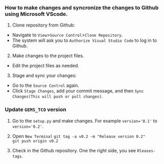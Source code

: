 ### How to make changes and syncronize the changes to Github using Microsoft VScode.

1. Clone repository from Github:                
  - Navigate to ```View```>```Source Control```>```Clone Repository```.                   
  - The system will ask you to ```Authorize Visual Studio Code``` to log in to Github.
2. Make changes to the project files.
  - Edit the project files as needed.
3. Stage and sync your changes:
  - Go to the ```Source Control``` again.
  - Click ```Stage Changes```, add your commit message, and then ```Sync Changes(This will push or pull changes)```.


### Update ```GEMS_TCO``` version

1. Go to the ```setup.py``` and make changes. For example ```version='0.1'``` to ```version='0.2'```.
2. Open ```New Terminal```
   ```git tag -a v0.2 -m "Release version 0.2"```            
   ```git push origin v0.2```

3. Check in the Github repository. One the right side, you see ```Rleases- tags```.             
